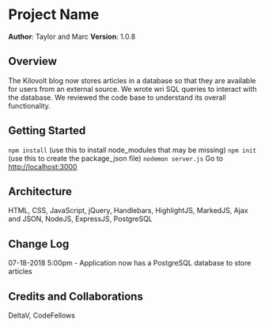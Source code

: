 # Project Name

**Author**: Taylor and Marc
**Version**: 1.0.8

## Overview

The Kilovolt blog now stores articles in a database so that they are available for users from an external source. We wrote wri SQL queries to interact with the database. We reviewed the code base to understand its overall functionality.

## Getting Started

`npm install` (use this to install node_modules that may be missing)
`npm init` (use this to create the package_json file)
`nodemon server.js`
Go to [http://localhost:3000](http://localhost:3000)

## Architecture

HTML, CSS, JavaScript, jQuery, Handlebars, HighlightJS, MarkedJS, Ajax and JSON, NodeJS, ExpressJS, PostgreSQL

## Change Log

07-18-2018 5:00pm - Application now has a PostgreSQL database to store articles

## Credits and Collaborations

DeltaV, CodeFellows
